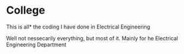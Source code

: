 # College
This is all* the coding I have done in Electrical Engineering

Well not nessecarily everything, but most of it. Mainly for he Electrical Engineering Department
